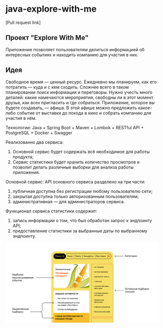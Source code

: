 # java-explore-with-me

[Pull request link]
## Проект "Explore With Me"


Приложение позволяет пользователям делиться информацией об интересных событиях и находить компанию для участия в них.
## Идея

Свободное время — ценный ресурс. Ежедневно мы планируем, как его потратить — куда и с кем сходить. Сложнее всего в таком планировании поиск информации и переговоры. Нужно учесть много деталей: какие намечаются мероприятия, свободны ли в этот момент друзья, как всех пригласить и где собраться.
Приложение, которое вы будете создавать, — афиша. В этой афише можно предложить какое-либо событие от выставки до похода в кино и собрать компанию для участия в нём.

Технологии: Java + Spring Boot + Maven + Lombok + RESTful API + PostgreSQL + Docker + Swagger

Реализованно два сервиса:
 1. Основной сервис будет содержать всё необходимое для работы продукта;
 2. Сервис статистики будет хранить количество просмотров и позволит делать различные выборки для анализа работы приложения.

Основной сервис:
 API основного сервиса разделено на три части:
 1. публичная доступна без регистрации любому пользователю сети;
 2. закрытая доступна только авторизованным пользователям;
 3. административная — для администраторов сервиса.

Функционал сервиса статистики содержит:
 1. запись информации о том, что был обработан запрос к эндпоинту API;
 2. предоставление статистики за выбранные даты по выбранному эндпоинту.

![](ewm-main/mage.png)